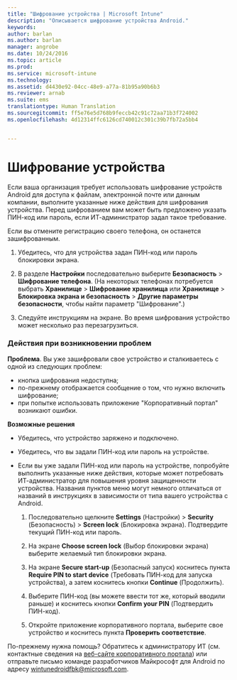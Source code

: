 ```yaml
---
title: "Шифрование устройства | Microsoft Intune"
description: "Описывается шифрование устройства Android."
keywords: 
author: barlan
ms.author: barlan
manager: angrobe
ms.date: 10/24/2016
ms.topic: article
ms.prod: 
ms.service: microsoft-intune
ms.technology: 
ms.assetid: d4430e92-04cc-48e9-a77a-81b95a90b6b3
ms.reviewer: arnab
ms.suite: ems
translationtype: Human Translation
ms.sourcegitcommit: ff5e76e5d768b9feccb42c91c72aa71b3f724002
ms.openlocfilehash: 4d12314ffc6126cd740012c301c39b7fb72a5bb4


---
```



# Шифрование устройства

Если ваша организация требует использовать шифрование устройств Android для доступа к файлам, электронной почте или данным компании, выполните указанные ниже действия для шифрования устройства. Перед шифрованием вам может быть предложено указать ПИН-код или пароль, если ИТ-администратор задал такое требование.

Если вы отмените регистрацию своего телефона, он останется зашифрованным.

1.  Убедитесь, что для устройства задан ПИН-код или пароль блокировки экрана.

2.  В разделе **Настройки** последовательно выберите **Безопасность** &gt; **Шифрование телефона**.
    (На некоторых телефонах потребуется выбрать **Хранилище** &gt; **Шифрование хранилища** или **Хранилище** &gt; **Блокировка экрана и безопасность** &gt; **Другие параметры безопасности**, чтобы найти параметр "Шифрование".)

3.  Следуйте инструкциям на экране. Во время шифрования устройство может несколько раз перезагрузиться.

### Действия при возникновении проблем
**Проблема**. Вы уже зашифровали свое устройство и сталкиваетесь с одной из следующих проблем:

- кнопка шифрования недоступна;
- по-прежнему отображается сообщение о том, что нужно включить шифрование;
- при попытке использовать приложение "Корпоративный портал" возникают ошибки.

**Возможные решения**

- Убедитесь, что устройство заряжено и подключено.
- Убедитесь, что вы задали ПИН-код или пароль на устройстве.
- Если вы уже задали ПИН-код или пароль на устройстве, попробуйте выполнить указанные ниже действия, которые может потребовать ИТ-администратор для повышения уровня защищенности устройства. Названия пунктов меню могут немного отличаться от названий в инструкциях в зависимости от типа вашего устройства с Android.

    1. Последовательно щелкните **Settings** (Настройки) > **Security** (Безопасность) > **Screen lock** (Блокировка экрана). Подтвердите текущий ПИН-код или пароль.

    2. На экране **Choose screen lock** (Выбор блокировки экрана) выберите желаемый тип блокировки экрана.

    3. На экране **Secure start-up** (Безопасный запуск) коснитесь пункта **Require PIN to start device** (Требовать ПИН-код для запуска устройства), а затем коснитесь кнопки **Continue** (Продолжить).

    4. Выберите ПИН-код (вы можете ввести тот же, который вводили раньше) и коснитесь кнопки **Confirm your PIN** (Подтвердить ПИН-код).

    5. Откройте приложение корпоративного портала, выберите свое устройство и коснитесь пункта **Проверить соответствие**.

По-прежнему нужна помощь? Обратитесь к администратору ИТ (см. контактные сведения на [веб-сайте корпоративного портала](http://portal.manage.microsoft.com)) или отправьте письмо команде разработчиков Майкрософт для Android по адресу wintunedroidfbk@microsoft.com.



<!--HONumber=Oct16_HO3-->


